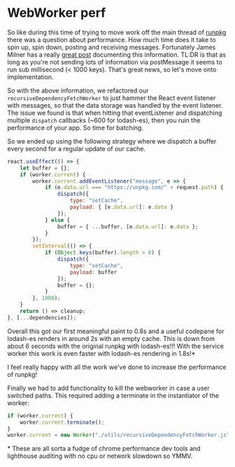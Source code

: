# WebWorker perf

So like during this time of trying to move work off the main thread of [runpkg](runpkg.com) there was a question about performance. How much time does it take to spin up, spin down, posting and receiving messages. Fortunately James Milner has a really [great post](https://www.loxodrome.io/post/web-worker-performance/) documenting this information. TL:DR is that as long as you're not sending lots of information via postMessage it seems to run sub millisecond (< 1000 keys). That's great news, so let's move onto implementation.

So with the above information, we refactored our `recursiveDependencyFetchWorker` to just hammer the React event listener with messages, so that the data storage was handled by the event listener. The issue we found is that when hitting that eventListener and dispatching multiple `dispatch` callbacks (~600 for lodash-es), then you ruin the performance of your app. So time for batching.

So we ended up using the following strategy where we dispatch a buffer every second for a regular update of our cache.

```javascript
react.useEffect(() => {
    let buffer = {};
    if (worker.current) {
        worker.current.addEventListener("message", e => {
            if (e.data.url === "https://unpkg.com/" + request.path) {
                dispatch({
                    type: "setCache",
                    payload: { [e.data.url]: e.data }
                });
            } else {
                buffer = { ...buffer, [e.data.url]: e.data };
            }
        });
        setInterval(() => {
            if (Object.keys(buffer).length > 0) {
                dispatch({
                    type: "setCache",
                    payload: buffer
                });
                buffer = {};
            }
        }, 1000);
    }
    return () => cleanup;
}, [...dependencies]);
```

Overall this got our first meaningful paint to 0.8s and a useful codepane for lodash-es renders in around 2s with an empty cache. This is down from about 6 seconds with the original runpkg with lodash-es!!! With the service worker this work is even faster with lodash-es rendering in 1.8s!\*

I feel really happy with all the work we've done to increase the performance of runpkg!

Finally we had to add functionality to kill the webworker in case a user switched paths. This required adding a terminate in the instantiator of the worker:

```javascript
if (worker.current) {
    worker.current.terminate();
}
worker.current = new Worker("./utils/recursiveDependencyFetchWorker.js");
```

\* These are all sorta a fudge of chrome performance dev tools and lighthouse auditing with no cpu or network slowdown so YMMV.
